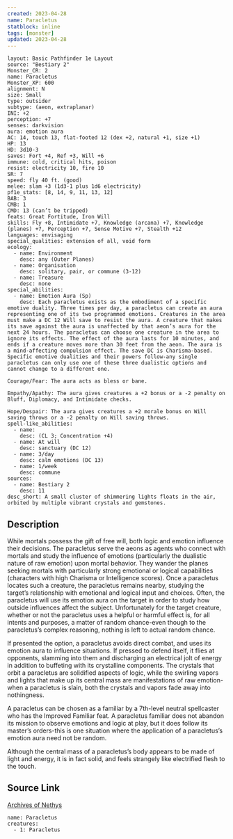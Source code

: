 ```yaml
---
created: 2023-04-28
name: Paracletus
statblock: inline
tags: [monster]
updated: 2023-04-28
---
```

```statblock
layout: Basic Pathfinder 1e Layout
source: "Bestiary 2"
Monster_CR: 2
name: Paracletus
Monster_XP: 600
alignment: N
size: Small
type: outsider
subtype: (aeon, extraplanar)
INI: +2
perception: +7
senses: darkvision
aura: emotion aura
AC: 14, touch 13, flat-footed 12 (dex +2, natural +1, size +1)
HP: 13
HD: 3d10-3
saves: Fort +4, Ref +3, Will +6
immune: cold, critical hits, poison
resist: electricity 10, fire 10
SR: 7
speed: fly 40 ft. (good)
melee: slam +3 (1d3-1 plus 1d6 electricity)
pf1e_stats: [8, 14, 9, 11, 13, 12]
BAB: 3
CMB: 1
CMD: 13 (can’t be tripped)
feats: Great Fortitude, Iron Will
skills: Fly +8, Intimidate +7, Knowledge (arcana) +7, Knowledge (planes) +7, Perception +7, Sense Motive +7, Stealth +12
languages: envisaging
special_qualities: extension of all, void form
ecology:
  - name: Environment
    desc: any (Outer Planes)
  - name: Organisation
    desc: solitary, pair, or commune (3-12)
  - name: Treasure
    desc: none
special_abilities:
  - name: Emotion Aura (Sp)
    desc: Each paracletus exists as the embodiment of a specific emotive duality. Three times per day, a paracletus can create an aura representing one of its two programmed emotions. Creatures in the area must make a DC 12 Will save to resist the aura. A creature that makes its save against the aura is unaffected by that aeon’s aura for the next 24 hours. The paracletus can choose one creature in the area to ignore its effects. The effect of the aura lasts for 10 minutes, and ends if a creature moves more than 30 feet from the aeon. The aura is a mind-affecting compulsion effect. The save DC is Charisma-based. Specific emotive dualities and their powers follow-any single paracletus can only use one of these three dualistic options and cannot change to a different one. 

Courage/Fear: The aura acts as bless or bane. 

Empathy/Apathy: The aura gives creatures a +2 bonus or a -2 penalty on Bluff, Diplomacy, and Intimidate checks. 

Hope/Despair: The aura gives creatures a +2 morale bonus on Will saving throws or a -2 penalty on Will saving throws.
spell-like_abilities:
  - name:
    desc: (CL 3; Concentration +4)
  - name: At will
    desc: sanctuary (DC 12)
  - name: 3/day
    desc: calm emotions (DC 13)
  - name: 1/week
    desc: commune
sources:
  - name: Bestiary 2
    desc: 11
desc_short: A small cluster of shimmering lights floats in the air, orbited by multiple vibrant crystals and gemstones. 
```
## Description
While mortals possess the gift of free will, both logic and emotion influence their decisions. The paracletus serve the aeons as agents who connect with mortals and study the influence of emotions (particularly the dualistic nature of raw emotion) upon mortal behavior. They wander the planes seeking mortals with particularly strong emotional or logical capabilities (characters with high Charisma or Intelligence scores). Once a paracletus locates such a creature, the paracletus remains nearby, studying the target’s relationship with emotional and logical input and choices. Often, the paracletus will use its emotion aura on the target in order to study how outside influences affect the subject. Unfortunately for the target creature, whether or not the paracletus uses a helpful or harmful effect is, for all intents and purposes, a matter of random chance-even though to the paracletus’s complex reasoning, nothing is left to actual random chance. 

If presented the option, a paracletus avoids direct combat, and uses its emotion aura to influence situations. If pressed to defend itself, it flies at opponents, slamming into them and discharging an electrical jolt of energy in addition to buffeting with its crystalline components. The crystals that orbit a paracletus are solidified aspects of logic, while the swirling vapors and lights that make up its central mass are manifestations of raw emotion-when a paracletus is slain, both the crystals and vapors fade away into nothingness. 

A paracletus can be chosen as a familiar by a 7th-level neutral spellcaster who has the Improved Familiar feat. A paracletus familiar does not abandon its mission to observe emotions and logic at play, but it does follow its master’s orders-this is one situation where the application of a paracletus’s emotion aura need not be random. 

Although the central mass of a paracletus’s body appears to be made of light and energy, it is in fact solid, and feels strangely like electrified flesh to the touch.
## Source Link
[Archives of Nethys](https://aonprd.com/MonsterDisplay.aspx?ItemName=Paracletus)
```encounter-table
name: Paracletus
creatures:
  - 1: Paracletus
```
